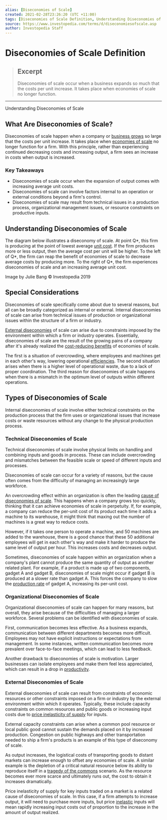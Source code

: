 ```yaml
---
alias: [Diseconomies of Scale]
created: 2021-02-28T23:26:20 (UTC +11:00)
tags: [Diseconomies of Scale Definition, Understanding Diseconomies of Scale]
source: https://www.investopedia.com/terms/d/diseconomiesofscale.asp
author: Investopedia Staff
---
```


# Diseconomies of Scale Definition

> ## Excerpt
> Diseconomies of scale occur when a business expands so much that the costs per unit increase. It takes place when economies of scale no longer function.

---

Understanding Diseconomies of Scale
## What Are Diseconomies of Scale?

Diseconomies of scale happen when a company or [business grows](https://www.investopedia.com/ask/answers/020415/what-more-important-business-profitability-or-growth.asp) so large that the costs per unit increase. It takes place when [economies of scale](https://www.investopedia.com/terms/e/economiesofscale.asp) no longer function for a firm. With this principle, rather than experiencing continued decreasing costs and increasing output, a firm sees an increase in costs when output is increased.

### Key Takeaways

-   Diseconomies of scale occur when the expansion of output comes with increasing average unit costs.
-   Diseconomies of scale can involve factors internal to an operation or external conditions beyond a firm's control.
-   Diseconomies of scale may result from technical issues in a production process, organizational management issues, or resource constraints on productive inputs.

## Understanding Diseconomies of Scale

The diagram below illustrates a diseconomy of scale. At point Q\*, this firm is producing at the point of lowest average [unit cost](https://www.investopedia.com/terms/u/unitcost.asp). If the firm produces more or less output, then the average cost per unit will be higher. To the left of Q\*, the firm can reap the benefit of economies of scale to decrease average costs by producing more. To the right of Q\*, the firm experiences diseconomies of scale and an increasing average unit cost.

Image by Julie Bang © Investopedia 2019

## Special Considerations

Diseconomies of scale specifically come about due to several reasons, but all can be broadly categorized as internal or external. Internal diseconomies of scale can arise from technical issues of production or organizational issues within the structure of a firm or industry.

[External diseconomies](https://www.investopedia.com/terms/e/externaleconomiesofscale.asp) of scale can arise due to constraints imposed by the environment within which a firm or industry operates. Essentially, diseconomies of scale are the result of the growing pains of a company after it's already realized the [cost-reducing benefits](https://www.investopedia.com/terms/c/cost-cutting.asp) of economies of scale.

The first is a situation of overcrowding, where employees and machines get in each other's way, lowering operational [efficiencies](https://www.investopedia.com/terms/e/efficiency.asp). The second situation arises when there is a higher level of operational waste, due to a lack of proper coordination. The third reason for diseconomies of scale happens when there is a mismatch in the optimum level of outputs within different operations.

## Types of Diseconomies of Scale

Internal diseconomies of scale involve either technical constraints on the production process that the firm uses or organizational issues that increase costs or waste resources without any change to the physical production process.

### Technical Diseconomies of Scale

Technical diseconomies of scale involve physical limits on handling and combining inputs and goods in process. These can include overcrowding and mismatches between the feasible scale or speed of different inputs and processes.

Diseconomies of scale can occur for a variety of reasons, but the cause often comes from the difficulty of managing an increasingly large workforce.

An overcrowding effect within an organization is often the leading [cause of diseconomies of scale](https://www.investopedia.com/ask/answers/013015/what-diseconomy-scale-and-how-does-occur.asp). This happens when a company grows too quickly, thinking that it can achieve economies of scale in perpetuity. If, for example, a company can reduce the per-unit cost of its product each time it adds a machine to its warehouse, it might think that maxing out the number of machines is a great way to reduce costs.

However, if it takes one person to operate a machine, and 50 machines are added to the warehouse, there is a good chance that these 50 additional employees will get in each other's way and make it harder to produce the same level of output per hour. This increases costs and decreases output.

Sometimes, diseconomies of scale happen within an organization when a company's plant cannot produce the same quantity of output as another related plant. For example, if a product is made up of two components, gadget A and gadget B, diseconomies of scale might occur if gadget B is produced at a slower rate than gadget A. This forces the company to slow the [production rate](https://www.investopedia.com/terms/p/production-rate.asp) of gadget A, increasing its per-unit cost.

### Organizational Diseconomies of Scale

Organizational diseconomies of scale can happen for many reasons, but overall, they arise because of the difficulties of managing a larger workforce. Several problems can be identified with diseconomies of scale.

First, communication becomes less effective. As a business expands, communication between different departments becomes more difficult. Employees may not have explicit instructions or expectations from management. In some instances, written communication becomes more prevalent over face-to-face meetings, which can lead to less feedback.

Another drawback to diseconomies of scale is motivation. Larger businesses can isolate employees and make them feel less appreciated, which can result in a drop in [productivity](https://www.investopedia.com/terms/p/productivity.asp). 

### External Diseconomies of Scale

External diseconomies of scale can result from constraints of economic resources or other constraints imposed on a firm or industry by the external environment within which it operates. Typically, these include capacity constraints on common resources and public goods or increasing input costs due to [price inelasticity of supply](https://www.investopedia.com/ask/answers/040615/how-does-price-elasticity-affect-supply.asp) for inputs.

External capacity constraints can arise when a common pool resource or local public good cannot sustain the demands placed on it by increased production. Congestion on public highways and other transportation needed to ship a firm's products is an example of this type of diseconomy of scale.

As output increases, the logistical costs of transporting goods to distant markets can increase enough to offset any economies of scale. A similar example is the depletion of a critical natural resource below its ability to reproduce itself in a [tragedy of the commons](https://www.investopedia.com/terms/t/tragedy-of-the-commons.asp) scenario. As the resource becomes ever more scarce and ultimately runs out, the cost to obtain it increases dramatically.

Price inelasticity of supply for key inputs traded on a market is a related cause of diseconomies of scale. In this case, if a firm attempts to increase output, it will need to purchase more inputs, but price [inelastic](https://www.investopedia.com/terms/e/inelastic.asp) inputs will mean rapidly increasing input costs out of proportion to the increase in the amount of output realized.
